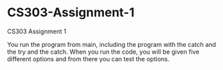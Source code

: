 # CS303-Assignment-1
CS303 Assignment 1

You run the program from main, including the program with the catch and the try and the catch. When you run the code, you will be given five different options and from there you can test the options. 
